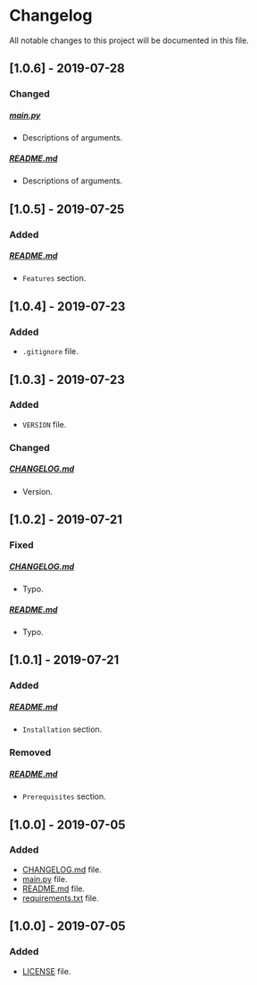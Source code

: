 # Changelog

All notable changes to this project will be documented in this file.

## [1.0.6] - 2019-07-28

### Changed

##### [main.py](main.py)

- Descriptions of arguments.

##### [README.md](README.md)

- Descriptions of arguments.

## [1.0.5] - 2019-07-25

### Added

##### [README.md](README.md)

- `Features` section.

## [1.0.4] - 2019-07-23

### Added

- `.gitignore` file.

## [1.0.3] - 2019-07-23

### Added

- `VERSION` file.

### Changed

##### [CHANGELOG.md](CHANGELOG.md)

- Version.

## [1.0.2] - 2019-07-21

### Fixed

##### [CHANGELOG.md](CHANGELOG.md)

- Typo.

##### [README.md](README.md)

- Typo.

## [1.0.1] - 2019-07-21

### Added

##### [README.md](README.md)

- `Installation` section.

### Removed

##### [README.md](README.md)

- `Prerequisites` section.

## [1.0.0] - 2019-07-05

### Added

- [CHANGELOG.md](CHANGELOG.md) file.
- [main.py](main.py) file.
- [README.md](README.md) file.
- [requirements.txt](requirements.txt) file.

## [1.0.0] - 2019-07-05

### Added

- [LICENSE](LICENSE) file.
